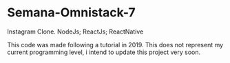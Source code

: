 # Semana-Omnistack-7
Instagram Clone. NodeJs; ReactJs; ReactNative

This code was made following a tutorial in 2019. This does not represent my current programming level, i intend to update this project very soon.
